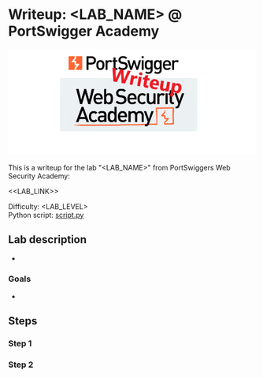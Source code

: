 # Writeup: <LAB_NAME> @ PortSwigger Academy

![logo](img/logo.png)

This is a writeup for the lab "<LAB_NAME>" from PortSwiggers Web Security Academy:

<<LAB_LINK>>  

Difficulty: <LAB_LEVEL>  
Python script: [script.py](script.py)  

## Lab description

- 

### Goals

- 

## Steps

### Step 1

### Step 2
